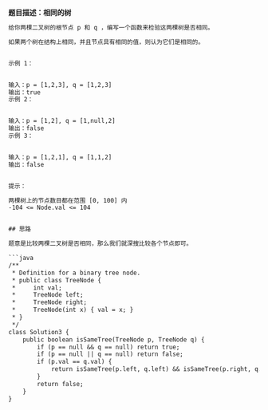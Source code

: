 **题目描述：相同的树**

```txt
给你两棵二叉树的根节点 p 和 q ，编写一个函数来检验这两棵树是否相同。

如果两个树在结构上相同，并且节点具有相同的值，则认为它们是相同的。


示例 1：


输入：p = [1,2,3], q = [1,2,3]
输出：true
示例 2：


输入：p = [1,2], q = [1,null,2]
输出：false
示例 3：


输入：p = [1,2,1], q = [1,1,2]
输出：false


提示：

两棵树上的节点数目都在范围 [0, 100] 内
-104 <= Node.val <= 104


## 思路

题意是比较两棵二叉树是否相同，那么我们就深搜比较各个节点即可。

```java
/**
 * Definition for a binary tree node.
 * public class TreeNode {
 *     int val;
 *     TreeNode left;
 *     TreeNode right;
 *     TreeNode(int x) { val = x; }
 * }
 */
class Solution3 {
    public boolean isSameTree(TreeNode p, TreeNode q) {
        if (p == null && q == null) return true;
        if (p == null || q == null) return false;
        if (p.val == q.val) {
            return isSameTree(p.left, q.left) && isSameTree(p.right, q.right);
        }
        return false;
    }
}

```
